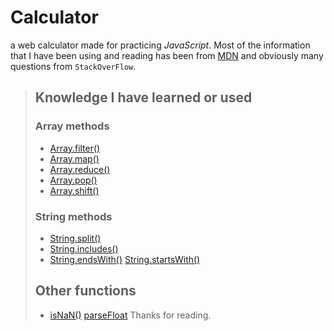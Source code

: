 # Calculator
a web calculator made for practicing *JavaScript*.
Most of the information that I have been using and reading has been from [MDN]("https://developer.mozilla.org/es/docs/Learn/JavaScript") and obviously many questions from `StackOverFlow`.

>## Knowledge I have learned or used
>### Array methods
>* [Array.filter()]("https://developer.mozilla.org/es/docs/Web/JavaScript/Reference/Global_Objects/Array/filter")
>* [Array.map()]("https://developer.mozilla.org/es/docs/Web/JavaScript/Reference/Global_Objects/Array/map")
>* [Array.reduce()]("https://developer.mozilla.org/es/docs/Web/JavaScript/Reference/Global_Objects/Array/Reduce")
>* [Array.pop()]("https://developer.mozilla.org/es/docs/Web/JavaScript/Reference/Global_Objects/Array/pop")
>* [Array.shift()]("https://developer.mozilla.org/es/docs/Web/JavaScript/Reference/Global_Objects/Array/shift")
>### String methods
>* [String.split()]("https://developer.mozilla.org/es/docs/Web/JavaScript/Reference/Global_Objects/String/split")
>* [String.includes()]("https://developer.mozilla.org/es/docs/Web/JavaScript/Reference/Global_Objects/String/includes")
>* [String.endsWith()]("https://developer.mozilla.org/es/docs/Web/JavaScript/Reference/Global_Objects/String/endsWith")
>[String.startsWith()]("https://developer.mozilla.org/es/docs/Web/JavaScript/Reference/Global_Objects/String/startsWith")
>## Other functions
>* [isNaN()]("https://developer.mozilla.org/es/docs/Web/JavaScript/Reference/Global_Objects/isNaN")
>[parseFloat]("https://developer.mozilla.org/es/docs/Web/JavaScript/Reference/Global_Objects/parseFloat")
Thanks for reading.
